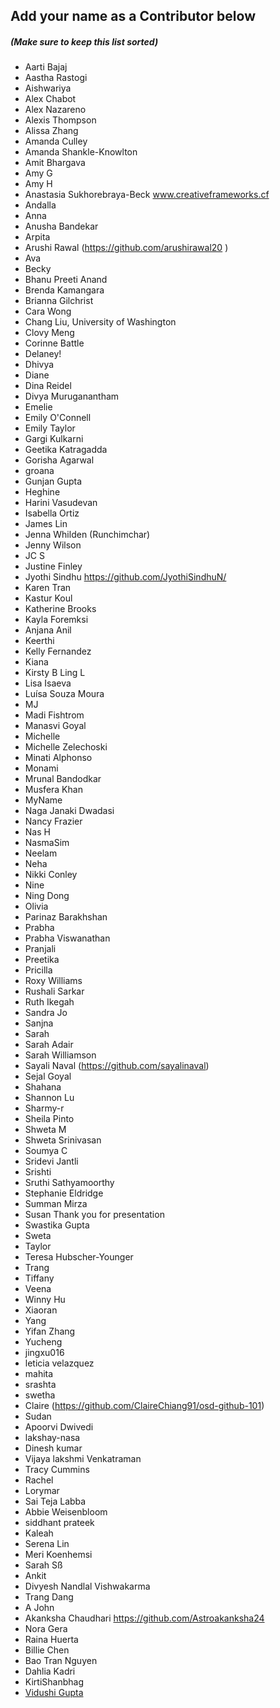 ## Add your name as a Contributor below

##### (Make sure to keep this list sorted)

- Aarti Bajaj
- Aastha Rastogi
- Aishwariya
- Alex Chabot
- Alex Nazareno
- Alexis Thompson
- Alissa Zhang
- Amanda Culley
- Amanda Shankle-Knowlton
- Amit Bhargava
- Amy G
- Amy H
- Anastasia Sukhorebraya-Beck www.creativeframeworks.cf
- Andalla
- Anna
- Anusha Bandekar
- Arpita
- Arushi Rawal (https://github.com/arushirawal20 )
- Ava
- Becky
- Bhanu Preeti Anand
- Brenda Kamangara
- Brianna Gilchrist
- Cara Wong
- Chang Liu, University of Washington
- Clovy Meng
- Corinne Battle
- Delaney!
- Dhivya
- Diane
- Dina Reidel
- Divya Muruganantham
- Emelie
- Emily O'Connell
- Emily Taylor
- Gargi Kulkarni
- Geetika Katragadda
- Gorisha Agarwal
- groana
- Gunjan Gupta
- Heghine
- Harini Vasudevan
- Isabella Ortiz
- James Lin
- Jenna Whilden (Runchimchar)
- Jenny Wilson
- JC S
- Justine Finley
- Jyothi Sindhu https://github.com/JyothiSindhuN/
- Karen Tran
- Kastur Koul
- Katherine Brooks
- Kayla Foremksi
- Anjana Anil
- Keerthi
- Kelly Fernandez
- Kiana
- Kirsty B
  Ling L
- Lisa Isaeva
- Luísa Souza Moura
- MJ
- Madi Fishtrom
- Manasvi Goyal 
- Michelle
- Michelle Zelechoski
- Minati Alphonso
- Monami
- Mrunal Bandodkar
- Musfera Khan
- MyName
- Naga Janaki Dwadasi
- Nancy Frazier
- Nas H
- NasmaSim
- Neelam
- Neha
- Nikki Conley
- Nine
- Ning Dong
- Olivia
- Parinaz Barakhshan
- Prabha
- Prabha Viswanathan
- Pranjali
- Preetika 
- Pricilla
- Roxy Williams
- Rushali Sarkar
- Ruth Ikegah
- Sandra Jo
- Sanjna
- Sarah
- Sarah Adair
- Sarah Williamson
- Sayali Naval (https://github.com/sayalinaval)
- Sejal Goyal
- Shahana
- Shannon Lu
- Sharmy-r
- Sheila Pinto
- Shweta M
- Shweta Srinivasan
- Soumya C
- Sridevi Jantli
- Srishti
- Sruthi Sathyamoorthy
- Stephanie Eldridge
- Summan Mirza
- Susan Thank you for presentation
- Swastika Gupta
- Sweta
- Taylor
- Teresa Hubscher-Younger
- Trang
- Tiffany
- Veena
- Winny Hu
- Xiaoran
- Yang
- Yifan Zhang
- Yucheng
- jingxu016
- leticia velazquez
- mahita
- srashta
- swetha
- Claire (https://github.com/ClaireChiang91/osd-github-101)
- Sudan
- Apoorvi Dwivedi
- lakshay-nasa
- Dinesh kumar 
- Vijaya lakshmi Venkatraman
- Tracy Cummins
- Rachel
- Lorymar
- Sai Teja Labba
- Abbie Weisenbloom
- siddhant prateek
- Kaleah
- Serena Lin
- Meri Koenhemsi
- Sarah Sß
- Ankit
- Divyesh Nandlal Vishwakarma
- Trang Dang
- A John
- Akanksha Chaudhari https://github.com/Astroakanksha24
- Nora Gera
- Raina Huerta
- Billie Chen
- Bao Tran Nguyen
- Dahlia Kadri
- KirtiShanbhag 
- [Vidushi Gupta](https://github.com/Vidushi-Gupta)
